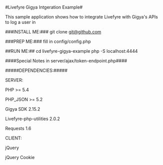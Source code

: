 #Livefyre Gigya Intgeration Example#

This sample application shows how to integrate Livefyre with Gigya's APIs to log a user in


###INSTALL ME:###
git clone git@github.com


###PREP ME:###
fill in config/config.php

##RUN ME:##
cd livefyre-gigya-example
php -S localhost:4444


####Special Notes in server/ajax/token-endpoint.php####


#####DEPENDENCIES:#####

SERVER:

PHP 						>= 	5.4

PHP_JSON					>=	5.2

Gigya SDK						2.15.2

Livefyre-php-utilities			2.0.2

Requests						1.6


CLIENT:

jQuery

jQuery Cookie


